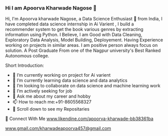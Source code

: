 ### Hi I am Apoorva Kharwade Nagose 👋


Hi, I'm Apoorva kharwade Nagose, a Data Science Enthusiast 🚀 from India, I have completed data science internship in Ai Varient , I build a recommender system to get the book various genres by extracting information using Python. I Believe, I am Good with Data Cleaning, Exploratory Data Analysis, Model Building, Deployement. Having Experience working on projects in similar areas. I am positive person always focus on solution. A Post Graduate From one of the Nagpur university's Best Ranked Autonomous college.

Short Introduction:

- 🔭 I’m currently working on project for Ai varient
- 🌱 I’m currently learning data science and data analytics
- 👯 I’m looking to collaborate on data science and machine learning work
- 🤔 I’m actively seeking for job
- 💬 Ask me about my career and hobby
- 📫 How to reach me:+91-8605568327
-  :pushpin: Scroll down to see my Repositaries

🤝 Connect With Me
www.likendine.com/apoorva-kharwade-bb38361ba

www.gmail.com/kharwadeapoorva457@gmail.com
